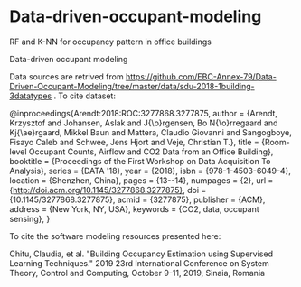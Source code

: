 # Data-driven-occupant-modeling
RF and K-NN for occupancy pattern in office buildings

Data-driven occupant modeling

Data sources are retrived from https://github.com/EBC-Annex-79/Data-Driven-Occupant-Modeling/tree/master/data/sdu-2018-1building-3datatypes .
To cite dataset:

@inproceedings{Arendt:2018:ROC:3277868.3277875,
 author = {Arendt, Krzysztof and Johansen, Aslak and J{\o}rgensen, Bo N{\o}rregaard and Kj{\ae}rgaard, Mikkel Baun and Mattera, Claudio Giovanni and Sangogboye, Fisayo Caleb and Schwee, Jens Hjort and Veje, Christian T.},
 title = {Room-level Occupant Counts, Airflow and CO2 Data from an Office Building},
 booktitle = {Proceedings of the First Workshop on Data Acquisition To Analysis},
 series = {DATA '18},
 year = {2018},
 isbn = {978-1-4503-6049-4},
 location = {Shenzhen, China},
 pages = {13--14},
 numpages = {2},
 url = {http://doi.acm.org/10.1145/3277868.3277875},
 doi = {10.1145/3277868.3277875},
 acmid = {3277875},
 publisher = {ACM},
 address = {New York, NY, USA},
 keywords = {CO2, data, occupant sensing},
} 



To cite the software modeling resources presented here:

Chitu, Claudia, et al. "Building Occupancy Estimation using Supervised Learning Techniques." 2019 23rd International Conference on System Theory, Control and Computing, October 9-11, 2019, Sinaia, Romania
